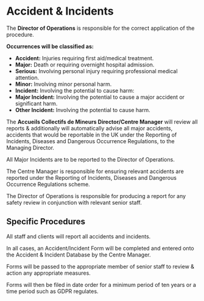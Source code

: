 # Accident & Incidents
  
The **Director of Operations** is responsible for the correct application of the procedure. 

**Occurrences will be classified as:**

* **Accident:**   Injuries requiring first aid/medical treatment.
* **Major:**   Death or requiring overnight hospital admission.
* **Serious:**   Involving personal injury requiring professional medical attention.
* **Minor:**   Involving minor personal harm. 
* **Incident:**  Involving the potential to cause harm:
* **Major Incident:**  Involving the potential to cause a major accident or significant harm.
* **Other Incident:**  Involving the potential to cause harm.

The **Accueils Collectifs de Mineurs Director/Centre Manager** will review all reports & additionally will automatically advise all major accidents, accidents that would be reportable in the UK under the Reporting of Incidents, Diseases and Dangerous Occurrence Regulations, to the Managing Director. 

All Major Incidents are to be reported to the Director of Operations.

The Centre Manager is responsible for ensuring relevant accidents are reported under the Reporting of Incidents, Diseases and Dangerous Occurrence Regulations  scheme.

The Director of Operations is responsible for producing a report for any safety review in conjunction with relevant senior staff.

## Specific Procedures
All staff and clients will report all accidents and incidents.

In all cases, an Accident/Incident Form will be completed and entered onto the Accident & Incident Database by the Centre Manager.

Forms will be passed to the appropriate member of senior staff to review & action any appropriate measures.

Forms will then be filed in date order for a minimum period of ten years or a time period such as GDPR regulates. 
